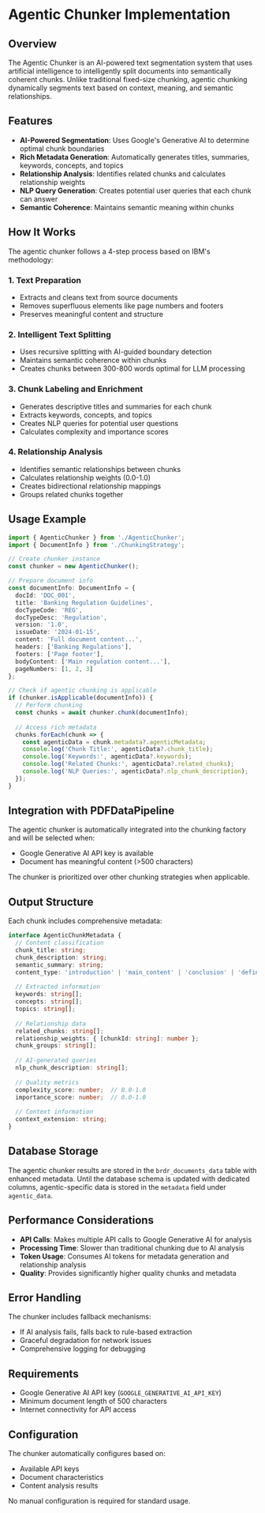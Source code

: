 # Agentic Chunker Implementation

## Overview

The Agentic Chunker is an AI-powered text segmentation system that uses artificial intelligence to intelligently split documents into semantically coherent chunks. Unlike traditional fixed-size chunking, agentic chunking dynamically segments text based on context, meaning, and semantic relationships.

## Features

- **AI-Powered Segmentation**: Uses Google's Generative AI to determine optimal chunk boundaries
- **Rich Metadata Generation**: Automatically generates titles, summaries, keywords, concepts, and topics
- **Relationship Analysis**: Identifies related chunks and calculates relationship weights
- **NLP Query Generation**: Creates potential user queries that each chunk can answer
- **Semantic Coherence**: Maintains semantic meaning within chunks

## How It Works

The agentic chunker follows a 4-step process based on IBM's methodology:

### 1. Text Preparation
- Extracts and cleans text from source documents
- Removes superfluous elements like page numbers and footers
- Preserves meaningful content and structure

### 2. Intelligent Text Splitting
- Uses recursive splitting with AI-guided boundary detection
- Maintains semantic coherence within chunks
- Creates chunks between 300-800 words optimal for LLM processing

### 3. Chunk Labeling and Enrichment
- Generates descriptive titles and summaries for each chunk
- Extracts keywords, concepts, and topics
- Creates NLP queries for potential user questions
- Calculates complexity and importance scores

### 4. Relationship Analysis
- Identifies semantic relationships between chunks
- Calculates relationship weights (0.0-1.0)
- Creates bidirectional relationship mappings
- Groups related chunks together

## Usage Example

```typescript
import { AgenticChunker } from './AgenticChunker';
import { DocumentInfo } from './ChunkingStrategy';

// Create chunker instance
const chunker = new AgenticChunker();

// Prepare document info
const documentInfo: DocumentInfo = {
  docId: 'DOC_001',
  title: 'Banking Regulation Guidelines',
  docTypeCode: 'REG',
  docTypeDesc: 'Regulation',
  version: '1.0',
  issueDate: '2024-01-15',
  content: 'Full document content...',
  headers: ['Banking Regulations'],
  footers: ['Page footer'],
  bodyContent: ['Main regulation content...'],
  pageNumbers: [1, 2, 3]
};

// Check if agentic chunking is applicable
if (chunker.isApplicable(documentInfo)) {
  // Perform chunking
  const chunks = await chunker.chunk(documentInfo);
  
  // Access rich metadata
  chunks.forEach(chunk => {
    const agenticData = chunk.metadata?.agenticMetadata;
    console.log('Chunk Title:', agenticData?.chunk_title);
    console.log('Keywords:', agenticData?.keywords);
    console.log('Related Chunks:', agenticData?.related_chunks);
    console.log('NLP Queries:', agenticData?.nlp_chunk_description);
  });
}
```

## Integration with PDFDataPipeline

The agentic chunker is automatically integrated into the chunking factory and will be selected when:
- Google Generative AI API key is available
- Document has meaningful content (>500 characters)

The chunker is prioritized over other chunking strategies when applicable.

## Output Structure

Each chunk includes comprehensive metadata:

```typescript
interface AgenticChunkMetadata {
  // Content classification
  chunk_title: string;
  chunk_description: string;
  semantic_summary: string;
  content_type: 'introduction' | 'main_content' | 'conclusion' | 'definition' | 'procedure' | 'example' | 'reference';
  
  // Extracted information
  keywords: string[];
  concepts: string[];
  topics: string[];
  
  // Relationship data
  related_chunks: string[];
  relationship_weights: { [chunkId: string]: number };
  chunk_groups: string[];
  
  // AI-generated queries
  nlp_chunk_description: string[];
  
  // Quality metrics
  complexity_score: number;  // 0.0-1.0
  importance_score: number;  // 0.0-1.0
  
  // Context information
  context_extension: string;
}
```

## Database Storage

The agentic chunker results are stored in the `brdr_documents_data` table with enhanced metadata. Until the database schema is updated with dedicated columns, agentic-specific data is stored in the `metadata` field under `agentic_data`.

## Performance Considerations

- **API Calls**: Makes multiple API calls to Google Generative AI for analysis
- **Processing Time**: Slower than traditional chunking due to AI analysis
- **Token Usage**: Consumes AI tokens for metadata generation and relationship analysis
- **Quality**: Provides significantly higher quality chunks and metadata

## Error Handling

The chunker includes fallback mechanisms:
- If AI analysis fails, falls back to rule-based extraction
- Graceful degradation for network issues
- Comprehensive logging for debugging

## Requirements

- Google Generative AI API key (`GOOGLE_GENERATIVE_AI_API_KEY`)
- Minimum document length of 500 characters
- Internet connectivity for API access

## Configuration

The chunker automatically configures based on:
- Available API keys
- Document characteristics
- Content analysis results

No manual configuration is required for standard usage.
